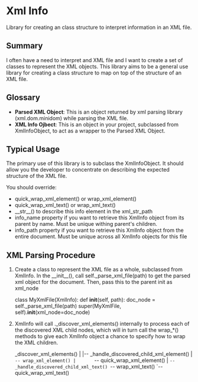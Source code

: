 Xml Info
========

Library for creating an class structure to interpret information in an XML file.


Summary
-------

I often have a need to interpret and XML file and I want to create a set of
classes to represent the XML objects.  This library aims to be a general use
library for creating a class structure to map on top of the structure of an
XML file.


Glossary
--------

  - **Parsed XML Object**: This is an object returned by xml parsing library
    (xml.dom.minidom) while parsing the XML file.
  - **XML Info Ojbect**: This is an object in your project, subclassed from
    XmlInfoObject, to act as a wrapper to the Parsed XML Object.


Typical Usage
-------------

The primary use of this library is to subclass the XmlInfoObject.  It should
allow you the developer to concentrate on describing the expected structure of
the XML file.

You should override:

 - quick_wrap_xml_element() or wrap_xml_element()
 - quick_wrap_xml_text() or wrap_xml_text()
 - \_\_str\_\_() to describe this info element in the xml_str_path
 - info_name property if you want to retrieve this XmlInfo object from
   its parent by name.  Must be unique withing parent's children.
 - info_path property if you want to retrieve this XmlInfo object from
   the entire document.  Must be unique across all XmlInfo objects for this file
   
   
XML Parsing Procedure
---------------------

 1) Create a class to represent the XML file as a whole, subclassed from
    XmlInfo.  In the \_\_init\_\_(), call self._parse_xml_file(path) to get the
    parsed xml object for the document.  Then, pass this to the parent init
    as xml_node
    
     class MyXmlFile(XmlInfo):
         def __init__(self, path):
             doc_node = self._parse_xml_file(path)
             super(MyXmlFile, self).__init__(xml_node=doc_node)
             
 2) XmlInfo will call .\_discover\_xml\_elements() internally to process each
    of the discovered XML child nodes, which will in turn call the wrap_*()
    methods to give each XmlInfo object a chance to specify how to wrap the
    XML children.
    
    _discover_xml_elements()
    |
    |-- _handle_discovered_child_xml_element()
    |   `-- wrap_xml_element()
    |       `-- quick_wrap_xml_element()
    |
    `-- _handle_discovered_child_xml_text()
        `-- wrap_xml_text()
            `-- quick_wrap_xml_text()
            
  
            
            
            
             